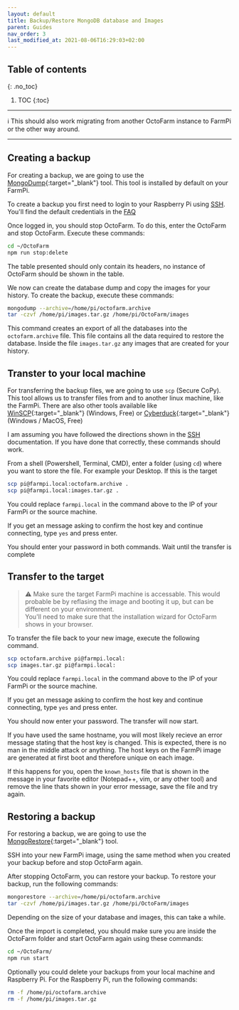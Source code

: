 ```yaml
---
layout: default
title: Backup/Restore MongoDB database and Images
parent: Guides
nav_order: 3
last_modified_at: 2021-08-06T16:29:03+02:00
---
```


## Table of contents
{: .no_toc}

1. TOC
{:toc}

***
:information_source: This should also work migrating from another OctoFarm instance to FarmPi or the other way around.

***

## Creating a backup

For creating a backup, we are going to use the [MongoDump](https://docs.mongodb.com/database-tools/mongodump/){:target="_blank"} tool. This tool is installed by default on your FarmPi.

To create a backup you first need to login to your Raspberry Pi using [SSH](ssh.md). You'll find the default credentials in the [FAQ](../faq.md#what-are-the-default-credentials-for-farmpi)

Once logged in, you should stop OctoFarm. To do this, enter the OctoFarm and stop OctoFarm. Execute these commands:

```bash
cd ~/OctoFarm
npm run stop:delete
```

The table presented should only contain its headers, no instance of OctoFarm should be shown in the table.

We now can create the database dump and copy the images for your history. To create the backup, execute these commands:

```bash
mongodump --archive=/home/pi/octofarm.archive
tar -czvf /home/pi/images.tar.gz /home/pi/OctoFarm/images
```

This command creates an export of all the databases into the `octofarm.archive` file. This file contains all the data required to restore the database. Inside the file `images.tar.gz` any images that are created for your history.

## Transter to your local machine

For transferring the backup files, we are going to use `scp` (Secure CoPy). This tool allows us to transfer files from and to another linux machine, like the FarmPi. There are also other tools available like [WinSCP](https://winscp.net/){:target="_blank"} (Windows, Free) or [Cyberduck](https://cyberduck.io/){:target="_blank"} (Windows / MacOS, Free)

I am assuming you have followed the directions shown in the [SSH](ssh.md) documentation. If you have done that correctly, these commands should work.

From a shell (Powershell, Terminal, CMD), enter a folder (using `cd`) where you want to store the file. For example your Desktop. If this is the target

```bash
scp pi@farmpi.local:octofarm.archive .
scp pi@farmpi.local:images.tar.gz .
```

You could replace `farmpi.local` in the command above to the IP of your FarmPi or the source machine.

If you get an message asking to confirm the host key and continue connecting, type `yes` and press enter.

You should enter your password in both commands. Wait until the transfer is complete

## Transfer to the target

> :warning: Make sure the target FarmPi machine is accessable. This would probable be by reflasing the image and booting it up, but can be different on your environment.  
You'll need to make sure that the installation wizard for OctoFarm shows in your browser.

To transfer the file back to your new image, execute the following command.

```bash
scp octofarm.archive pi@farmpi.local:
scp images.tar.gz pi@farmpi.local:
```

You could replace `farmpi.local` in the command above to the IP of your FarmPi or the source machine.

If you get an message asking to confirm the host key and continue connecting, type `yes` and press enter.

You should now enter your password. The transfer will now start.

If you have used the same hostname, you will most likely recieve an error message stating that the host key is changed. This is expected, there is no man in the middle attack or anything. The host keys on the FarmPi image are generated at first boot and therefore unique on each image.

If this happens for you, open the `known_hosts` file that is shown in the message in your favorite editor (Notepad++, vim, or any other tool) and remove the line thats shown in your error message, save the file and try again.

## Restoring a backup

For restoring a backup, we are going to use the [MongoRestore](https://docs.mongodb.com/database-tools/mongorestore/){:target="_blank"} tool.

SSH into your new FarmPi image, using the same method when you created your backup before and stop OctoFarm again.

After stopping OctoFarm, you can restore your backup. To restore your backup, run the following commands:

```bash
mongorestore --archive=/home/pi/octofarm.archive
tar -czvf /home/pi/images.tar.gz /home/pi/OctoFarm/images
```

Depending on the size of your database and images, this can take a while.

Once the import is completed, you should make sure you are inside the OctoFarm folder and start OctoFarm again using these commands:

```bash
cd ~/OctoFarm/
npm run start
```

Optionally you could delete your backups from your local machine and Raspberry Pi. For the Raspberry Pi, run the following commands:

```bash
rm -f /home/pi/octofarm.archive
rm -f /home/pi/images.tar.gz
```
